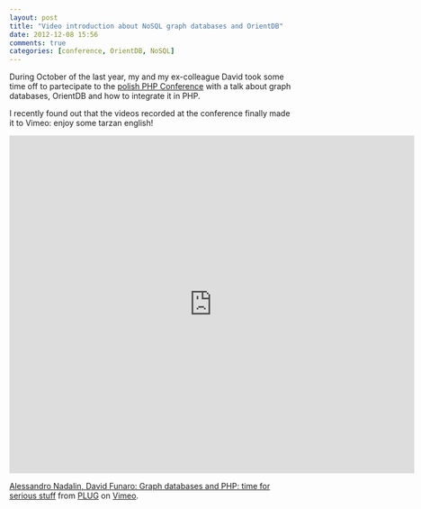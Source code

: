 ```yaml
---
layout: post
title: "Video introduction about NoSQL graph databases and OrientDB"
date: 2012-12-08 15:56
comments: true
categories: [conference, OrientDB, NoSQL]
---
```


During October of the last year, my and my ex-colleague David
took some time off to partecipate to the [polish PHP Conference](http://phpcon.pl/2011/pl/)
with a talk about graph databases, OrientDB and how to integrate it
in PHP.

<!-- more -->

I recently found out that the videos recorded at the conference
finally made it to Vimeo: enjoy some tarzan english!

<iframe src="http://player.vimeo.com/video/53451968?badge=0" width="720" height="600" frameborder="0" webkitAllowFullScreen mozallowfullscreen allowFullScreen></iframe> <p><a href="http://vimeo.com/53451968">Alessandro Nadalin, David Funaro: Graph databases and PHP: time for serious stuff</a> from <a href="http://vimeo.com/user10854134">PLUG</a> on <a href="http://vimeo.com">Vimeo</a>.</p>